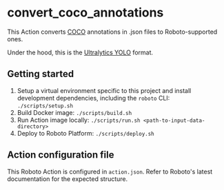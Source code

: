 # convert_coco_annotations

This Action converts [COCO](https://cocodataset.org) annotations in .json files to Roboto-supported ones.

Under the hood, this is the [Ultralytics YOLO](https://github.com/ultralytics/ultralytics) format.

## Getting started

1. Setup a virtual environment specific to this project and install development dependencies, including the `roboto` CLI: `./scripts/setup.sh`
2. Build Docker image: `./scripts/build.sh`
3. Run Action image locally: `./scripts/run.sh <path-to-input-data-directory>`
4. Deploy to Roboto Platform: `./scripts/deploy.sh`

## Action configuration file

This Roboto Action is configured in `action.json`. Refer to Roboto's latest documentation for the expected structure.
